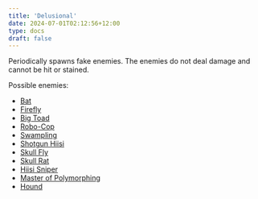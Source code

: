 ```yaml
---
title: 'Delusional'
date: 2024-07-01T02:12:56+12:00
type: docs
draft: false
---
```


Periodically spawns fake enemies. The enemies do not deal damage and cannot be hit or stained.

Possible enemies:
- [Bat](https://noita.wiki.gg/wiki/Lepakko)
- [Firefly](https://noita.wiki.gg/wiki/Tulik%C3%A4rp%C3%A4nen)
- [Big Toad](https://noita.wiki.gg/wiki/J%C3%A4ttikonna)
- [Robo-Cop](https://noita.wiki.gg/wiki/Robottikytt%C3%A4)
- [Swampling](https://noita.wiki.gg/wiki/M%C3%A4rki%C3%A4inen)
- [Shotgun Hiisi](https://noita.wiki.gg/wiki/M%C3%A4rki%C3%A4inen)
- [Skull Fly](https://noita.wiki.gg/wiki/Kallok%C3%A4rp%C3%A4nen)
- [Skull Rat](https://noita.wiki.gg/wiki/Kallorotta)
- [Hiisi Sniper](https://noita.wiki.gg/wiki/Snipuhiisi)
- [Master of Polymorphing](https://noita.wiki.gg/wiki/Muodonmuutosmestari)
- [Hound](https://noita.wiki.gg/wiki/Hurtta)
